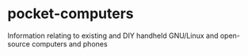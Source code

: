 # pocket-computers
Information relating to existing and DIY handheld GNU/Linux and open-source computers and phones 
